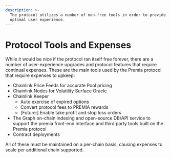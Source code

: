 ```yaml
---
description: >-
  The protocol utilizes a number of non-free tools in order to provide the
  optimal user experience.
---
```


# Protocol Tools and Expenses

While it would be nice if the protocol ran itself free forever, there are a number of user-experience upgrades and protocol features that require continual expenses. These are the main tools used by the Premia protocol that require expenses to upkeep:

* Chainlink Price Feeds for accurate Pool pricing
* Chainlink Nodes for Volatility Surface Oracle
* Chainlink Keeper
  * Auto exercise of expired options
  * Convert protocol fees to PREMIA rewards
  * \[Future:] Enable take profit and stop loss orders
* The Graph on-chain indexing and open-source DB/API service to support the premia front-end interface and third party tools built on the Premia protocol
* Contract deployments

All of these must be maintained on a per-chain basis, causing expenses to scale per additional chain supported.
